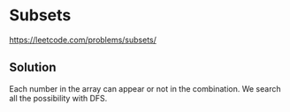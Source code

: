 # Subsets

https://leetcode.com/problems/subsets/

## Solution

Each number in the array can appear or not in the combination. We search all the possibility with DFS.
